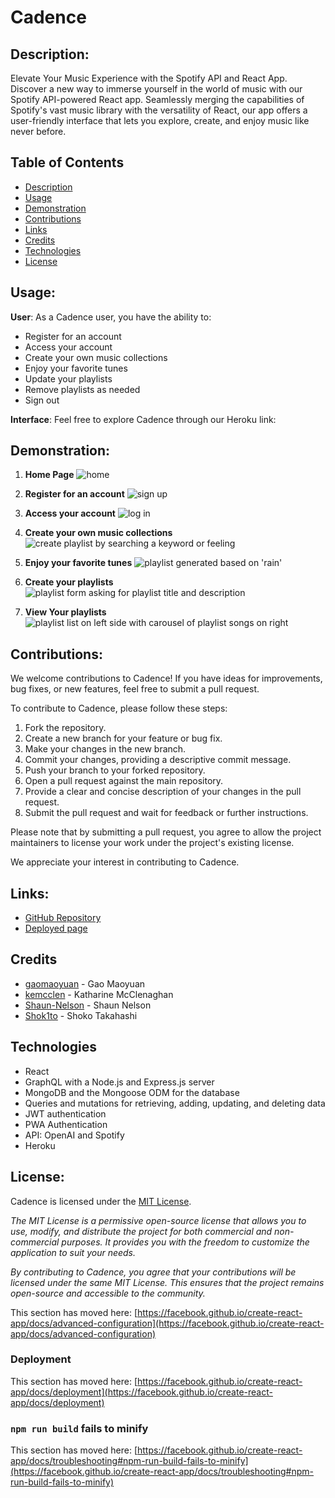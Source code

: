 # Cadence

## Description:
Elevate Your Music Experience with the Spotify API and React App.
Discover a new way to immerse yourself in the world of music with our Spotify API-powered React app. Seamlessly merging the capabilities of Spotify's vast music library with the versatility of React, our app offers a user-friendly interface that lets you explore, create, and enjoy music like never before. 

## Table of Contents

- [Description](#description)
- [Usage](#usage)
- [Demonstration](#demonstration)
- [Contributions](#contributions)
- [Links](#links)
- [Credits](#credits)
- [Technologies](technologies)
- [License](#license)

## Usage:

**User**: As a Cadence user, you have the ability to:
- Register for an account
- Access your account
- Create your own music collections
- Enjoy your favorite tunes
- Update your playlists
- Remove playlists as needed
- Sign out

**Interface**: Feel free to explore Cadence through our Heroku link:

## Demonstration:

1. **Home Page** 
![home](./assets/home.png)

2. **Register for an account** 
![sign up](./assets/signup.png)

3. **Access your account**
![log in](./assets/login.png)

4. **Create your own music collections** 
![create playlist by searching a keyword or feeling](./assets//search.png)

5. **Enjoy your favorite tunes** 
![playlist generated based on 'rain'](./assets/listen.png)

6. **Create your playlists** 
![playlist form asking for playlist title and description](./assets/create-playlist.png)

7. **View Your playlists**
![playlist list on left side with carousel of playlist songs on right](./assets//viewPlaylists.png)

## Contributions: 

We welcome contributions to Cadence! If you have ideas for improvements, bug fixes, or new features, feel free to submit a pull request.

To contribute to Cadence, please follow these steps:

1. Fork the repository.
2. Create a new branch for your feature or bug fix.
3. Make your changes in the new branch.
4. Commit your changes, providing a descriptive commit message.
5. Push your branch to your forked repository.
6. Open a pull request against the main repository.
7. Provide a clear and concise description of your changes in the pull request.
8. Submit the pull request and wait for feedback or further instructions.

Please note that by submitting a pull request, you agree to allow the project maintainers to license your work under the project's existing license.

We appreciate your interest in contributing to Cadence.

## Links: 

- [GitHub Repository](https://github.com/kemcclen/Cadence) 
- [Deployed page](https://cadence-music-8f49c24828dd.herokuapp.com/) 

## Credits
- [gaomaoyuan](https://github.com/gaomaoyuan)  - Gao Maoyuan
- [kemcclen](https://github.com/kemcclen)  - Katharine McClenaghan
- [Shaun-Nelson](https://github.com/Shaun-Nelson)  - Shaun Nelson
- [Shok1to](https://github.com/Shok1to)  - Shoko Takahashi

## Technologies
- React
- GraphQL with a Node.js and Express.js server
- MongoDB and the Mongoose ODM for the database
- Queries and mutations for retrieving, adding, updating, and deleting data
- JWT authentication
- PWA Authentication
- API: OpenAI and Spotify 
- Heroku

## License:
Cadence is licensed under the [MIT License](https://opensource.org/license/mit/).

_The MIT License is a permissive open-source license that allows you to use, modify, and distribute the project for both commercial and non-commercial purposes. It provides you with the freedom to customize the application to suit your needs._

_By contributing to Cadence, you agree that your contributions will be licensed under the same MIT License. This ensures that the project remains open-source and accessible to the community._

This section has moved here: [https://facebook.github.io/create-react-app/docs/advanced-configuration](https://facebook.github.io/create-react-app/docs/advanced-configuration)

### Deployment

This section has moved here: [https://facebook.github.io/create-react-app/docs/deployment](https://facebook.github.io/create-react-app/docs/deployment)

### `npm run build` fails to minify

This section has moved here: [https://facebook.github.io/create-react-app/docs/troubleshooting#npm-run-build-fails-to-minify](https://facebook.github.io/create-react-app/docs/troubleshooting#npm-run-build-fails-to-minify)
